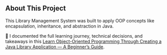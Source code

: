 ## About This Project

This Library Management System was built to apply OOP concepts like encapsulation, inheritance, and abstraction in Java. 

📝 I documented the full learning journey, technical decisions, and takeaways in this [Learn Object-Oriented Programming Through Creating a Java Library Application — A Beginner’s Guide](https://suyash7.hashnode.dev/learn-object-oriented-programming-through-creating-a-java-library-application).  
